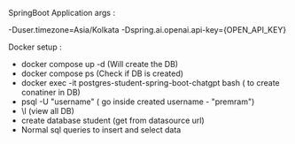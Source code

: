 SpringBoot Application args :

-Duser.timezone=Asia/Kolkata 
-Dspring.ai.openai.api-key={OPEN_API_KEY}

Docker setup :

* docker compose up -d (Will create the DB)
* docker compose ps (Check if DB is created)
* docker exec -it postgres-student-spring-boot-chatgpt bash ( to create conatiner in DB)
* psql -U "username" ( go inside created username - "premram")
* \l (view all DB)
* create database student (get from datasource url)
* Normal sql queries to insert and select data